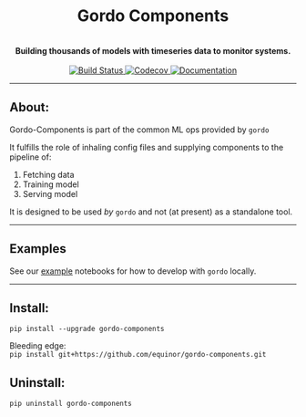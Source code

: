 

<h1 align="center">Gordo Components</h1>
<div align="center">
 <!-- Uncomment line below once we decided on 'logo.png' -->
 <!--<img align="center" src="logo.png" width="250" height="250">-->
 <br />
 <strong>
   Building thousands of models with timeseries data to monitor systems.
 </strong>
</div>

<br />

<div align="center">
  <a href="https://circleci.com/gh/equinor/gordo-components">
    <img src="https://circleci.com/gh/equinor/gordo-components/tree/master.svg?style=svg" alt="Build Status"/>
  </a>
  <a href="https://codecov.io/gh/equinor/gordo-components">
    <img src="https://codecov.io/gh/equinor/gordo-components/branch/master/graph/badge.svg" alt="Codecov"/>
  </a>
  <a href="https://gordo-components.readthedocs.io/en/latest/?badge=latest">
    <img src="https://readthedocs.org/projects/gordo-components/badge/?version=latest" alt="Documentation"/>
  </a> 
</div>

---

## About:
Gordo-Components is part of the common ML ops provided by `gordo`

It fulfills the role of inhaling config files and supplying components to the pipeline of:

1. Fetching data
2. Training model
3. Serving model

It is designed to be used _by_ `gordo` and not (at present) as a standalone tool.

---

## Examples

See our [example](./examples) notebooks for how to develop with `gordo` locally.

---

## Install: 
`pip install --upgrade gordo-components`  

Bleeding edge:  
`pip install git+https://github.com/equinor/gordo-components.git`

## Uninstall:
`pip uninstall gordo-components`
